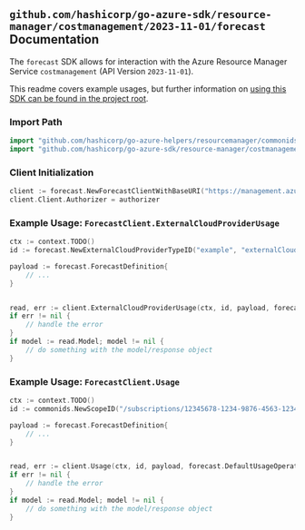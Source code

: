 
## `github.com/hashicorp/go-azure-sdk/resource-manager/costmanagement/2023-11-01/forecast` Documentation

The `forecast` SDK allows for interaction with the Azure Resource Manager Service `costmanagement` (API Version `2023-11-01`).

This readme covers example usages, but further information on [using this SDK can be found in the project root](https://github.com/hashicorp/go-azure-sdk/tree/main/docs).

### Import Path

```go
import "github.com/hashicorp/go-azure-helpers/resourcemanager/commonids"
import "github.com/hashicorp/go-azure-sdk/resource-manager/costmanagement/2023-11-01/forecast"
```


### Client Initialization

```go
client := forecast.NewForecastClientWithBaseURI("https://management.azure.com")
client.Client.Authorizer = authorizer
```


### Example Usage: `ForecastClient.ExternalCloudProviderUsage`

```go
ctx := context.TODO()
id := forecast.NewExternalCloudProviderTypeID("example", "externalCloudProviderIdValue")

payload := forecast.ForecastDefinition{
	// ...
}


read, err := client.ExternalCloudProviderUsage(ctx, id, payload, forecast.DefaultExternalCloudProviderUsageOperationOptions())
if err != nil {
	// handle the error
}
if model := read.Model; model != nil {
	// do something with the model/response object
}
```


### Example Usage: `ForecastClient.Usage`

```go
ctx := context.TODO()
id := commonids.NewScopeID("/subscriptions/12345678-1234-9876-4563-123456789012/resourceGroups/some-resource-group")

payload := forecast.ForecastDefinition{
	// ...
}


read, err := client.Usage(ctx, id, payload, forecast.DefaultUsageOperationOptions())
if err != nil {
	// handle the error
}
if model := read.Model; model != nil {
	// do something with the model/response object
}
```
